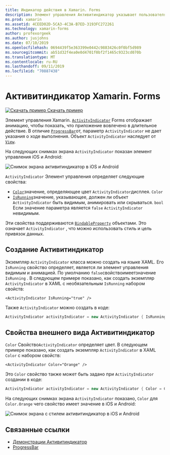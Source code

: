 ```yaml
---
title: Индикатор действия в Xamarin. Forms
description: Элемент управления Активитиндикатор указывает пользователям, что приложение вовлечено в длительное действие без указания хода выполнения. В этой статье объясняется, как использовать Активитиндикатор в XAML и коде.
ms.prod: xamarin
ms.assetid: 4CEED02D-5CA3-4C3A-B7ED-3193FC272261
ms.technology: xamarin-forms
author: profexorgeek
ms.author: jusjohns
ms.date: 07/10/2019
ms.openlocfilehash: 0694439f5e363399e0442c9883426c0f0bf5d989
ms.sourcegitcommit: ab51d32f4ea0e0d4701f0bf2f1465c9323cd070b
ms.translationtype: MT
ms.contentlocale: ru-RU
ms.lasthandoff: 09/11/2019
ms.locfileid: "70887438"
---
```

# <a name="xamarinforms-activityindicator"></a>Активитиндикатор Xamarin. Forms
[![Скачать пример](~/media/shared/download.png) Скачать пример](https://docs.microsoft.com/samples/xamarin/xamarin-forms-samples/userinterface-activityindicatordemos/)

Элемент управления Xamarin. [`ActivityIndicator`](xref:Xamarin.Forms.ActivityIndicator) Forms отображает анимацию, чтобы показать, что приложение вовлечено в длительное действие. В отличие [`ProgressBar`](xref:Xamarin.Forms.ProgressBar)от, параметр `ActivityIndicator` не дает указания о ходе выполнения. Объект `ActivityIndicator` наследует от [`View`](xref:Xamarin.Forms.View).

На следующих снимках экрана `ActivityIndicator` показан элемент управления iOS и Android:

![Снимок экрана активитиндикатор в iOS и Android](activityindicator-images/activityindicators-default.png "Снимок экрана активитиндикатор в iOS и Android")

`ActivityIndicator` Элемент управления определяет следующие свойства:

* [`Color`](xref:Xamarin.Forms.ActivityIndicator.Color)значение, определяющее цвет `ActivityIndicator`дисплея. `Color`
* [`IsRunning`](xref:Xamarin.Forms.ActivityIndicator.IsRunning)значение, указывающее, должен ли объект `ActivityIndicator` быть видимым, анимировать или скрываться. `bool` Если значение параметра является `false` `ActivityIndicator` невидимым.

Эти свойства поддерживаются [`BindableProperty`](xref:Xamarin.Forms.BindableProperty) объектами. Это означает `ActivityIndicator` , что можно использовать стиль и цель привязок данных.

## <a name="create-an-activityindicator"></a>Создание Активитиндикатор

Экземпляр `ActivityIndicator` класса можно создать на языке XAML. Его `IsRunning` свойство определяет, является ли элемент управления видимым и анимацией. По умолчанию `false`свойствоимеетзначение `IsRunning` . В следующем примере показано, как создать экземпляр `ActivityIndicator` в XAML с необязательным `IsRunning` набором свойств:

```xaml
<ActivityIndicator IsRunning="true" />
```

Также `ActivityIndicator` можно создать в коде:

```csharp
ActivityIndicator activityIndicator = new ActivityIndicator { IsRunning = true };
```

## <a name="activityindicator-appearance-properties"></a>Свойства внешнего вида Активитиндикатор

`Color` Свойство`ActivityIndicator` определяет цвет. В следующем примере показано, как создать экземпляр `ActivityIndicator` в XAML `Color` с набором свойств:

```xaml
<ActivityIndicator Color="Orange" />
```

Это `Color` свойство также может быть задано при `ActivityIndicator` создании в коде:

```csharp
ActivityIndicator activityIndicator = new ActivityIndicator { Color = Color.Orange };
```

На следующих снимках экрана `ActivityIndicator` показано, `Color` для `Color.Orange` чего свойство имеет значение в iOS и Android:

![Снимок экрана с стилем активитиндикатор в iOS и Android](activityindicator-images/activityindicators-styled.png "Снимок экрана с стилем активитиндикатор в iOS и Android")

## <a name="related-links"></a>Связанные ссылки

* [Демонстрации Активитиндикатор](https://docs.microsoft.com/samples/xamarin/xamarin-forms-samples/userinterface-activityindicatordemos/)
* [ProgressBar](~/xamarin-forms/user-interface/progressbar.md)
